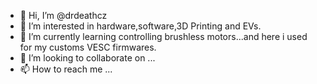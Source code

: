 - 👋 Hi, I’m @drdeathcz
- 👀 I’m interested in hardware,software,3D Printing and EVs.
- 🌱 I’m currently learning controlling brushless motors...and here i used for my customs VESC firmwares.
- 💞️ I’m looking to collaborate on ...
- 📫 How to reach me ...

<!---
drdeathcz/drdeathcz is a ✨ special ✨ repository because its `README.md` (this file) appears on your GitHub profile.
You can click the Preview link to take a look at your changes.
--->
